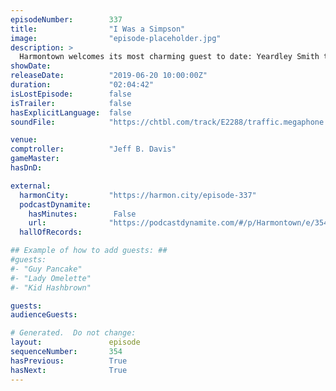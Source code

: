 ```yaml
---
episodeNumber:        337
title:                "I Was a Simpson"
image:                "episode-placeholder.jpg"
description: >
  Harmontown welcomes its most charming guest to date: Yeardley Smith to the show. The star of Maximum Overdrive, Hermans' Head, and nothing else, is revealed to be a font of charisma, wisdom, and behind-the-scenes stories that enrapture the mayor himself. Also, we've got TWO COMPTROLLERS. That's right, Jeff and Brandon: Pandamonium at the Podium….
showDate:             
releaseDate:          "2019-06-20 10:00:00Z"
duration:             "02:04:42"
isLostEpisode:        false
isTrailer:            false
hasExplicitLanguage:  false
soundFile:            "https://chtbl.com/track/E2288/traffic.megaphone.fm/STA8035609369.mp3?updated=1596672176"

venue:                
comptroller:          "Jeff B. Davis"
gameMaster:           
hasDnD:               

external:
  harmonCity:         "https://harmon.city/episode-337"
  podcastDynamite:
    hasMinutes:        False
    url:              "https://podcastdynamite.com/#/p/Harmontown/e/354/337"
  hallOfRecords:      

## Example of how to add guests: ##
#guests:
#- "Guy Pancake"
#- "Lady Omelette"
#- "Kid Hashbrown"

guests:
audienceGuests:

# Generated.  Do not change:
layout:               episode
sequenceNumber:       354
hasPrevious:          True
hasNext:              True
---
```


<!-- The episode description will be rendered here -->
<!-- Add your content below here -->

